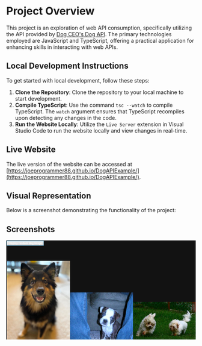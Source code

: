 # Project Overview
This project is an exploration of web API consumption, specifically utilizing the API provided by [Dog CEO's Dog API](https://dog.ceo/dog-api/). The primary technologies employed are JavaScript and TypeScript, offering a practical application for enhancing skills in interacting with web APIs.

## Local Development Instructions
To get started with local development, follow these steps:

1. **Clone the Repository**: Clone the repository to your local machine to start development.
2. **Compile TypeScript**: Use the command `tsc --watch` to compile TypeScript. The `watch` argument ensures that TypeScript recompiles upon detecting any changes in the code.
3. **Run the Website Locally**: Utilize the `Live Server` extension in Visual Studio Code to run the website locally and view changes in real-time.

## Live Website
The live version of the website can be accessed at [https://joeprogrammer88.github.io/DogAPIExample/](https://joeprogrammer88.github.io/DogAPIExample/).

## Visual Representation
Below is a screenshot demonstrating the functionality of the project:

## Screenshots
![Random dog image sample generated by the application](repoImage/dogAPI.png)